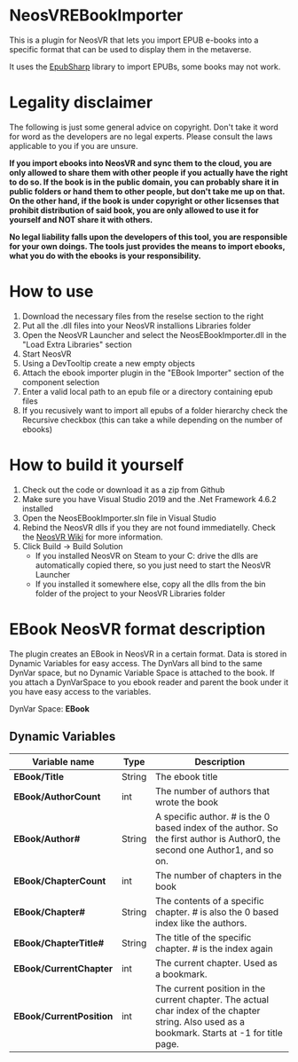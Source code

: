 # NeosVREBookImporter

This is a plugin for NeosVR that lets you import EPUB e-books into a specific format that can be used to display them in the metaverse.

It uses the [EpubSharp](https://github.com/Asido/EpubSharp) library to import EPUBs, some books may not work.

# Legality disclaimer

The following is just some general advice on copyright. Don't take it word for word as the developers are no legal experts.
Please consult the laws applicable to you if you are unsure.

**If you import ebooks into NeosVR and sync them to the cloud, you are only allowed to share them with other people if you actually have the right to do so.
If the book is in the public domain, you can probably share it in public folders or hand them to other people, but don't take me up on that.
On the other hand, if the book is under copyright or other licsenses that prohibit distribution of said book, you are only allowed to use it for yourself and NOT share it with others.**

**No legal liability falls upon the developers of this tool, you are responsible for your own doings. 
The tools just provides the means to import ebooks, what you do with the ebooks is your responsibility.**

# How to use

 1. Download the necessary files from the reselse section to the right
 2. Put all the .dll files into your NeosVR installions Libraries folder
 3. Open the NeosVR Launcher and select the NeosEBookImporter.dll in the "Load Extra Libraries" section
 4. Start NeosVR
 5. Using a DevTooltip create a new empty objects
 6. Attach the ebook importer plugin in the "EBook Importer" section of the component selection
 7. Enter a valid local path to an epub file or a directory containing epub files
 8. If you recusively want to import all epubs of a folder hierarchy check the Recursive checkbox (this can take a while depending on the number of ebooks)

# How to build it yourself

 1. Check out the code or download it as a zip from Github
 2. Make sure you have Visual Studio 2019 and the .Net Framework 4.6.2 installed
 3. Open the NeosEBookImporter.sln file in Visual Studio
 5. Rebind the NeosVR dlls if you they are not found immediatelly. Check the [NeosVR Wiki](https://wiki.neos.com/Plugins) for more information.
 4. Click Build -> Build Solution
    * If you installed NeosVR on Steam to your C: drive the dlls are automatically copied there, so you just need to start the NeosVR Launcher
    * If you installed it somewhere else, copy all the dlls from the bin folder of the project to your NeosVR Libraries folder
    
# EBook NeosVR format description

The plugin creates an EBook in NeosVR in a certain format. Data is stored in Dynamic Variables for easy access. 
The DynVars all bind to the same DynVar space, but no Dynamic Variable Space is attached to the book. 
If you attach a DynVarSpace to you ebook reader and parent the book under it you have easy access to the variables.

DynVar Space: **EBook**

## Dynamic Variables

| Variable name | Type | Description |
| --- | --- | ---
| **EBook/Title** | String | The ebook title |
| **EBook/AuthorCount** | int | The number of authors that wrote the book |
| **EBook/Author#** | String | A specific author. # is the 0 based index of the author. So the first author is Author0, the second one Author1, and so on. |
| **EBook/ChapterCount** | int | The number of chapters in the book |
| **EBook/Chapter#** | String | The contents of a specific chapter. # is also the 0 based index like the authors. |
| **EBook/ChapterTitle#** | String | The title of the specific chapter. # is the index again |
| **EBook/CurrentChapter** | int | The current chapter. Used as a bookmark. |
| **EBook/CurrentPosition** | int | The current position in the current chapter. The actual char index of the chapter string. Also used as a bookmark. Starts at -1 for title page. |
